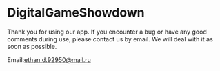 # DigitalGameShowdown

Thank you for using our app. If you encounter a bug or have any good comments during use, please contact us by email. We will deal with it as soon as possible.

Email:ethan.d.92950@mail.ru
